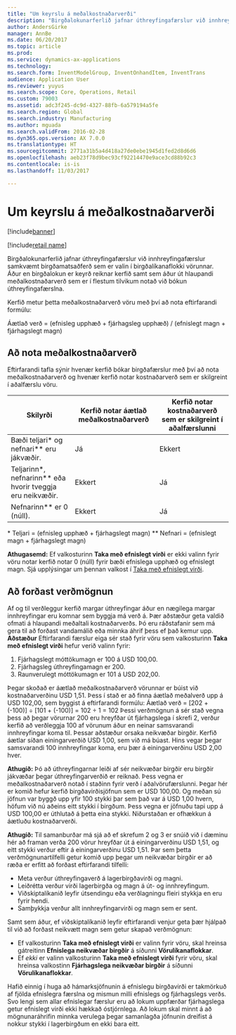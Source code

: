 ```yaml
---
title: "Um keyrslu á meðalkostnaðarverði"
description: "Birgðalokunarferlið jafnar úthreyfingafærslur við innhreyfingafærslur samkvæmt birgðamatsaðferð sem er valin í birgðalíkanaflokki vörunnar. Áður en birgðalokun er keyrð reiknar kerfið samt sem áður út hlaupandi meðalkostnaðarverð sem er í flestum tilvikum notað við bókun úthreyfingafærslna."
author: AndersGirke
manager: AnnBe
ms.date: 06/20/2017
ms.topic: article
ms.prod: 
ms.service: dynamics-ax-applications
ms.technology: 
ms.search.form: InventModelGroup, InventOnhandItem, InventTrans
audience: Application User
ms.reviewer: yuyus
ms.search.scope: Core, Operations, Retail
ms.custom: 79003
ms.assetid: adc3f245-dc9d-4327-88fb-6a579194a5fe
ms.search.region: Global
ms.search.industry: Manufacturing
ms.author: mguada
ms.search.validFrom: 2016-02-28
ms.dyn365.ops.version: AX 7.0.0
ms.translationtype: HT
ms.sourcegitcommit: 2771a31b5a4d418a27de0ebe1945d1fed2d8d6d6
ms.openlocfilehash: aeb23f78d9bec93cf92214470e9ace3cd88b92c3
ms.contentlocale: is-is
ms.lasthandoff: 11/03/2017

---
```


# <a name="running-average-cost-price"></a>Um keyrslu á meðalkostnaðarverði

[!include[banner](../includes/banner.md)]

[!include[retail name](../includes/retail-name.md)]


Birgðalokunarferlið jafnar úthreyfingafærslur við innhreyfingafærslur samkvæmt birgðamatsaðferð sem er valin í birgðalíkanaflokki vörunnar. Áður en birgðalokun er keyrð reiknar kerfið samt sem áður út hlaupandi meðalkostnaðarverð sem er í flestum tilvikum notað við bókun úthreyfingafærslna.

Kerfið metur þetta meðalkostnaðarverð vöru með því að nota eftirfarandi formúlu: 

Áætlað verð = (efnisleg upphæð + fjárhagsleg upphæð) / (efnislegt magn + fjárhagslegt magn)

## <a name="using-the-running-average-cost-price"></a>Að nota meðalkostnaðarverð
Eftirfarandi tafla sýnir hvenær kerfið bókar birgðafærslur með því að nota meðalkostnaðarverð og hvenær kerfið notar kostnaðarverð sem er skilgreint í aðalfærslu vöru.

| Skilyrði                                               | Kerfið notar áætlað meðalkostnaðarverð | Kerfið notar kostnaðarverð sem er skilgreint í aðalfærslunni |
|---------------------------------------------------------|----------------------------------------------------------|-------------------------------------------------------------------|
| Bæði teljari\* og nefnari\*\* eru jákvæðir.  | Já                                                      | Ekkert                                                                |
| Teljarinn\*, nefnarinn\*\* eða hvorir tveggja eru neikvæðir. | Ekkert                                                       | Já                                                               |
| Nefnarinn\*\* er 0 (núll).                        | Ekkert                                                       | Já                                                               |

\* Teljari = (efnisleg upphæð + fjárhagslegt magn) \*\* Nefnari = (efnislegt magn + fjárhagslegt magn) 

**Athugasemd:** Ef valkosturinn **Taka með efnislegt virði** er ekki valinn fyrir vöru notar kerfið notar 0 (núll) fyrir bæði efnislega upphæð og efnislegt magn. Sjá upplýsingar um þennan valkost í [Taka með efnislegt virði](include-physical-value.md).

## <a name="avoiding-pricing-amplification"></a>Að forðast verðmögnun
Af og til verðleggur kerfið margar úthreyfingar áður en nægilega margar innhreyfingar eru komnar sem byggja má verð á. Þær aðstæður geta valdið ofmati á hlaupandi meðaltali kostnaðarverðs. Þó eru ráðstafanir sem má gera til að forðast vandamálið eða minnka áhrif þess ef það kemur upp. **Aðstæður** Eftirfarandi færslur eiga sér stað fyrir vöru sem valkosturinn **Taka með efnislegt virði** hefur verið valinn fyrir:

1.  Fjárhagslegt móttökumagn er 100 á USD 100,00.
2.  Fjárhagsleg úthreyfingamagn er 200.
3.  Raunverulegt móttökumagn er 101 á USD 202,00.

Þegar skoðað er áætlað meðalkostnaðarverð vörunnar er búist við kostnaðarverðinu USD 1,51. Þess í stað er að finna áætlað meðalverð upp á USD 102,00, sem byggist á eftirfarandi formúlu: Áætlað verð = \[202 + (-100)\] ÷ \[101 + (-100)\] = 102 ÷ 1 = 102 Þessi verðmögnun á sér stað vegna þess að þegar vörurnar 200 eru hreyfðar út fjárhagslega í skrefi 2, verður kerfið að verðleggja 100 af vörunum áður en neinar samsvarandi innhreyfingar koma til. Þessar aðstæður orsaka neikvæðar birgðir. Kerfið áætlar síðan einingarverðið USD 1,00, sem við má búast. Hins vegar þegar samsvarandi 100 innhreyfingar koma, eru þær á einingarverðinu USD 2,00 hver. 

**Athugið:** Þó að úthreyfingarnar leiði af sér neikvæðar birgðir eru birgðir jákvæðar þegar úthreyfingarverðið er reiknað. Þess vegna er meðalkostnaðarverð notað í staðinn fyrir verð í aðalvörufærslunni. Þegar hér er komið hefur kerfið birgðavirðisjöfnun sem er USD 100,00. Og meðan sú jöfnun var byggð upp yfir 100 stykki þar sem það var á USD 1,00 hvern, höfum við nú aðeins eitt stykki í birgðum. Þess vegna er jöfnuðu tapi upp á USD 100,00 er úthlutað á þetta eina stykki. Niðurstaðan er ofhækkun á áætluðu kostnaðarverði. 

**Athugið:** Til samanburðar má sjá að ef skrefum 2 og 3 er snúið við í dæminu hér að framan verða 200 vörur hreyfðar út á einingarverðinu USD 1,51, og eitt stykki verður eftir á einingarverðinu USD 1,51. Þar sem þetta verðmögnunartilfelli getur komið upp þegar um neikvæðar birgðir er að ræða er erfitt að forðast eftirfarandi tilfelli:

-   Meta verður úthreyfingaverð á lagerbirgðavirði og magni.
-   Leiðrétta verður virði lagerbirgða og magn á út- og innhreyfingum.
-   Viðskiptalíkanið leyfir útsendingu eða verðlagningu fleiri stykkja en eru fyrir hendi.
-   Samþykkja verður allt innhreyfingarvirði og magn sem er sent.

Samt sem áður, ef viðskiptalíkanið leyfir eftirfarandi venjur geta þær hjálpað til við að forðast neikvætt magn sem getur skapað verðmögnun:

-   Ef valkosturinn **Taka með efnislegt virði** er valinn fyrir vöru, skal hreinsa gátreitinn **Efnislega neikvæðar birgðir** á síðunni **Vörulíkanaflokkar**.
-   Ef *ekki* er valinn valkosturinn **Taka með efnislegt virði** fyrir vöru, skal hreinsa valkostinn **Fjárhagslega neikvæðar birgðir** á síðunni **Vörulíkanaflokkar**.

Hafið einnig í huga að hámarksjöfnunin á efnislegu birgðavirði er takmörkuð af fjölda efnislegra færslna og mismun milli efnislegs og fjárhagslegs verðs. Svo lengi sem allar efnislegar færslur eru að lokum uppfærðar fjárhagslega getur efnislegt virði ekki hækkað óstjórnlega. Að lokum skal minnt á að mögnunaráhrifin minnka verulega þegar samanlagða jöfnunin dreifist á nokkur stykki í lagerbirgðum en ekki bara eitt.





